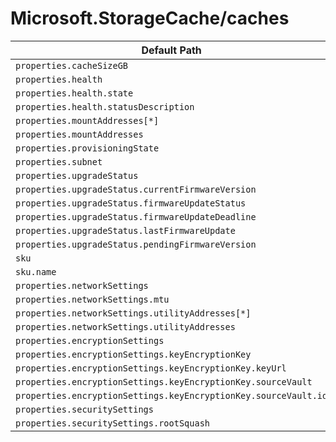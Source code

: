 # Microsoft.StorageCache/caches

| Default Path | Alias |
|---|---|
| `properties.cacheSizeGB` | `Microsoft.StorageCache/caches/cacheSizeGB` |
| `properties.health` | `Microsoft.StorageCache/caches/health` |
| `properties.health.state` | `Microsoft.StorageCache/caches/health.state` |
| `properties.health.statusDescription` | `Microsoft.StorageCache/caches/health.statusDescription` |
| `properties.mountAddresses[*]` | `Microsoft.StorageCache/caches/mountAddresses[*]` |
| `properties.mountAddresses` | `Microsoft.StorageCache/caches/mountAddresses` |
| `properties.provisioningState` | `Microsoft.StorageCache/caches/provisioningState` |
| `properties.subnet` | `Microsoft.StorageCache/caches/subnet` |
| `properties.upgradeStatus` | `Microsoft.StorageCache/caches/upgradeStatus` |
| `properties.upgradeStatus.currentFirmwareVersion` | `Microsoft.StorageCache/caches/upgradeStatus.currentFirmwareVersion` |
| `properties.upgradeStatus.firmwareUpdateStatus` | `Microsoft.StorageCache/caches/upgradeStatus.firmwareUpdateStatus` |
| `properties.upgradeStatus.firmwareUpdateDeadline` | `Microsoft.StorageCache/caches/upgradeStatus.firmwareUpdateDeadline` |
| `properties.upgradeStatus.lastFirmwareUpdate` | `Microsoft.StorageCache/caches/upgradeStatus.lastFirmwareUpdate` |
| `properties.upgradeStatus.pendingFirmwareVersion` | `Microsoft.StorageCache/caches/upgradeStatus.pendingFirmwareVersion` |
| `sku` | `Microsoft.StorageCache/caches/sku` |
| `sku.name` | `Microsoft.StorageCache/caches/sku.name` |
| `properties.networkSettings` | `Microsoft.StorageCache/caches/networkSettings` |
| `properties.networkSettings.mtu` | `Microsoft.StorageCache/caches/networkSettings.mtu` |
| `properties.networkSettings.utilityAddresses[*]` | `Microsoft.StorageCache/caches/networkSettings.utilityAddresses[*]` |
| `properties.networkSettings.utilityAddresses` | `Microsoft.StorageCache/caches/networkSettings.utilityAddresses` |
| `properties.encryptionSettings` | `Microsoft.StorageCache/caches/encryptionSettings` |
| `properties.encryptionSettings.keyEncryptionKey` | `Microsoft.StorageCache/caches/encryptionSettings.keyEncryptionKey` |
| `properties.encryptionSettings.keyEncryptionKey.keyUrl` | `Microsoft.StorageCache/caches/encryptionSettings.keyEncryptionKey.keyUrl` |
| `properties.encryptionSettings.keyEncryptionKey.sourceVault` | `Microsoft.StorageCache/caches/encryptionSettings.keyEncryptionKey.sourceVault` |
| `properties.encryptionSettings.keyEncryptionKey.sourceVault.id` | `Microsoft.StorageCache/caches/encryptionSettings.keyEncryptionKey.sourceVault.id` |
| `properties.securitySettings` | `Microsoft.StorageCache/caches/securitySettings` |
| `properties.securitySettings.rootSquash` | `Microsoft.StorageCache/caches/securitySettings.rootSquash` |

